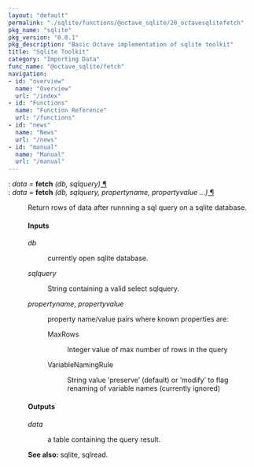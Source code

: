 ```yaml
---
layout: "default"
permalink: "./sqlite/functions/@octave_sqlite/20_octavesqlitefetch"
pkg_name: "sqlite"
pkg_version: "0.0.1"
pkg_description: "Basic Octave implementation of sqlite toolkit"
title: "Sqlite Toolkit"
category: "Importing Data"
func_name: "@octave_sqlite/fetch"
navigation:
- id: "overview"
  name: "Overview"
  url: "/index"
- id: "Functions"
  name: "Function Reference"
  url: "/functions"
- id: "news"
  name: "News"
  url: "/news"
- id: "manual"
  name: "Manual"
  url: "/manual"
---
```

<dl class="def">
<dt id="index-fetch"><span class="category">: </span><span><em><var>data</var> =</em> <strong>fetch</strong> <em>(<var>db</var>, <var>sqlquery</var>)</em><a href='#index-fetch' class='copiable-anchor'> &para;</a></span></dt>
<dt id="index-fetch-1"><span class="category">: </span><span><em><var>data</var> =</em> <strong>fetch</strong> <em>(<var>db</var>, <var>sqlquery</var>, <var>propertyname</var>, <var>propertyvalue</var> &hellip;)</em><a href='#index-fetch-1' class='copiable-anchor'> &para;</a></span></dt>
<dd><p>Return rows of data after runnning a sql query on a sqlite database.
</p>
<span id="Inputs"></span><h4 class="subsubheading">Inputs</h4>
<dl compact="compact">
<dt><span><var>db</var></span></dt>
<dd><p>currently open sqlite database.
 </p></dd>
<dt><span><var>sqlquery</var></span></dt>
<dd><p>String containing a valid select sqlquery.
 </p></dd>
<dt><span><var>propertyname</var>, <var>propertyvalue</var></span></dt>
<dd><p>property name/value pairs where known properties are:
  </p><dl compact="compact">
<dt><span>MaxRows</span></dt>
<dd><p>Integer value of max number of rows in the query
  </p></dd>
<dt><span>VariableNamingRule</span></dt>
<dd><p>String value &rsquo;preserve&rsquo; (default) or &rsquo;modify&rsquo; to flag renaming of variable names (currently ignored)
  </p></dd>
</dl>
</dd>
</dl>

<span id="Outputs"></span><h4 class="subsubheading">Outputs</h4>
<dl compact="compact">
<dt><span><var>data</var></span></dt>
<dd><p>a table containing the query result.
 </p></dd>
</dl>


<p><strong>See also:</strong> sqlite, sqlread.
 </p></dd></dl>
